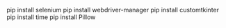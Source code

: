 pip install selenium
pip install webdriver-manager
pip install customtkinter
pip install time
pip install Pillow